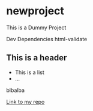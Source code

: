 # newproject
This is a Dummy Project

Dev Dependencies
html-validate

## This is a header

- This is a list
- ...

blbalba

[Link to my repo](https://github.com/MLS535/newproject)